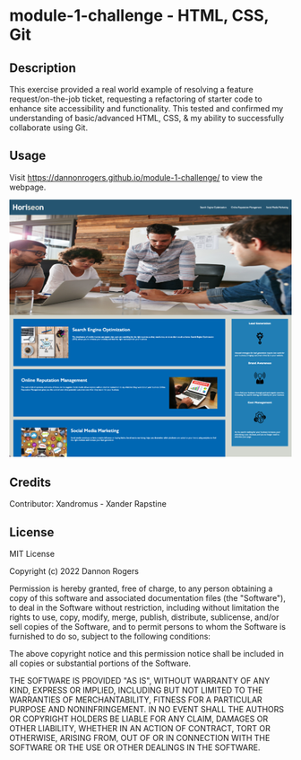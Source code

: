 # module-1-challenge - HTML, CSS, Git

## Description
This exercise provided a real world example of resolving a feature request/on-the-job ticket, requesting a refactoring of starter code to enhance site accessibility and functionality. This tested and confirmed my understanding of basic/advanced HTML, CSS, & my ability to successfully collaborate using Git.

## Usage
Visit <a href=https://dannonrogers.github.io/module-1-challenge/>https://dannonrogers.github.io/module-1-challenge/</a> to view the webpage. 

![alt text](/Develop/assets/images/Screenshot%202022-12-18%20at%2010.32.13%20PM.png)

## Credits
Contributor: Xandromus - Xander Rapstine

## License
MIT License

Copyright (c) 2022 Dannon Rogers

Permission is hereby granted, free of charge, to any person obtaining a copy
of this software and associated documentation files (the "Software"), to deal
in the Software without restriction, including without limitation the rights
to use, copy, modify, merge, publish, distribute, sublicense, and/or sell
copies of the Software, and to permit persons to whom the Software is
furnished to do so, subject to the following conditions:

The above copyright notice and this permission notice shall be included in all
copies or substantial portions of the Software.

THE SOFTWARE IS PROVIDED "AS IS", WITHOUT WARRANTY OF ANY KIND, EXPRESS OR
IMPLIED, INCLUDING BUT NOT LIMITED TO THE WARRANTIES OF MERCHANTABILITY,
FITNESS FOR A PARTICULAR PURPOSE AND NONINFRINGEMENT. IN NO EVENT SHALL THE
AUTHORS OR COPYRIGHT HOLDERS BE LIABLE FOR ANY CLAIM, DAMAGES OR OTHER
LIABILITY, WHETHER IN AN ACTION OF CONTRACT, TORT OR OTHERWISE, ARISING FROM,
OUT OF OR IN CONNECTION WITH THE SOFTWARE OR THE USE OR OTHER DEALINGS IN THE
SOFTWARE.